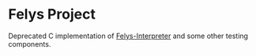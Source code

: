 # Felys Project 

Deprecated C implementation of [Felys-Interpreter](https://github.com/FelysNeko/Felys-Interpreter) and some other testing components.
